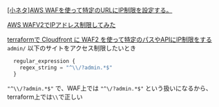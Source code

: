[[小ネタ]AWS WAFを使って特定のURLにIP制限を設定する。](https://dev.classmethod.jp/articles/awswaf-access-deny/)

[AWS WAFV2でIPアドレス制限してみた](https://dev.classmethod.jp/articles/how-to-use-aws-waf-v2-to-filter-incoming-traffic-based-ip-address/)

[terraformで Cloudfront に WAF2 を使って特定のパスやAPIにIP制限をする](https://qiita.com/eretica/items/6e9516ea8dd8ba073347)  
`admin/` 以下のサイトをアクセス制限したいとき

```terraform
  regular_expression {
    regex_string = "^\\/?admin.*$"
  }
```

`"^\\/?admin.*$"` で、WAF上では `"^\/?admin.*$"` という扱いになるから、terraform上では`\\`で正しい

